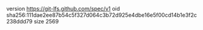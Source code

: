 version https://git-lfs.github.com/spec/v1
oid sha256:111dae2ee87b54c5f327d064c3b72d925e4dbe16e5f00cd14b1e3f2c238ddd79
size 2569
